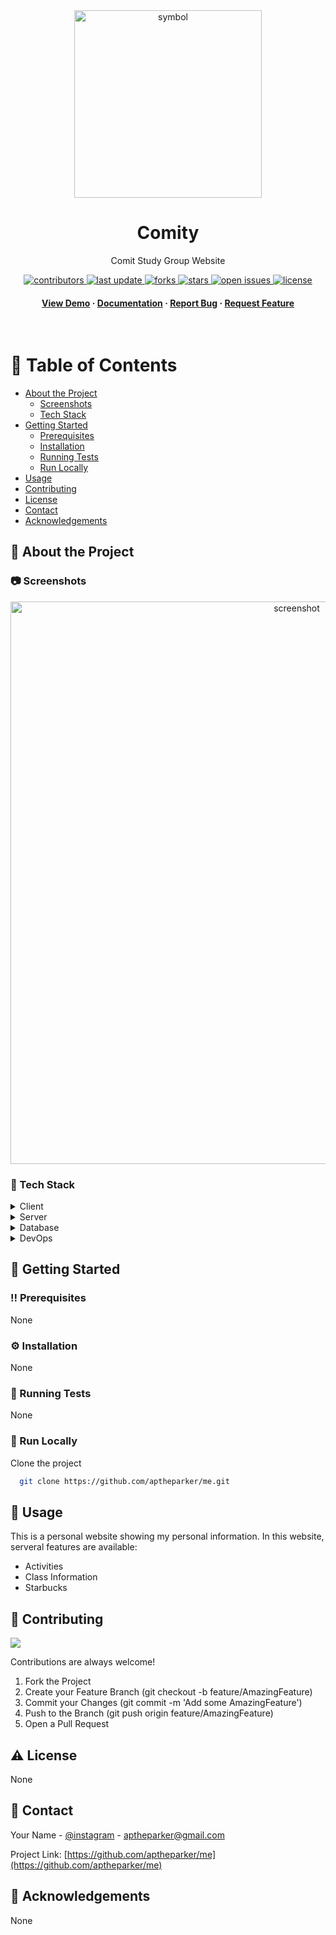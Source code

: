 <div align="center">

  <img src="README_img/img1.png" alt="symbol" width="300" height="auto" />
  <h1>Comity</h1>
  
  <p>
    Comit Study Group Website
  </p>
  
  
<!-- Badges -->
<p>
  <a href="https://github.com/skku-comit/comity/graphs/contributors">
    <img src="https://img.shields.io/github/contributors/skku-comit/comity" alt="contributors" />
  </a>
  <a href="">
    <img src="https://img.shields.io/github/last-commit/aptheparker/me" alt="last update" />
  </a>
  <a href="https://github.com/aptheparker/me/network/members">
    <img src="https://img.shields.io/github/forks/aptheparker/me" alt="forks" />
  </a>
  <a href="https://github.com/aptheparker/me/stargazers">
    <img src="https://img.shields.io/github/stars/aptheparker/me" alt="stars" />
  </a>
  <a href="https://github.com/aptheparker/me/issues/">
    <img src="https://img.shields.io/github/issues/aptheparker/me" alt="open issues" />
  </a>
  <a href="https://github.com/aptheparker/me/blob/master/LICENSE">
    <img src="https://img.shields.io/github/license/aptheparker/me.svg" alt="license" />
  </a>
</p>
   
<h4>
    <a href="https://github.com/aptheparker/me/">View Demo</a>
  <span> · </span>
    <a href="https://github.com/aptheparker/me">Documentation</a>
  <span> · </span>
    <a href="https://github.com/aptheparker/me/issues/">Report Bug</a>
  <span> · </span>
    <a href="https://github.com/aptheparker/me/issues/">Request Feature</a>
  </h4>
</div>

<br />

<!-- Table of Contents -->

# :notebook_with_decorative_cover: Table of Contents

- [About the Project](#star2-about-the-project)
  - [Screenshots](#camera-screenshots)
  - [Tech Stack](#space_invader-tech-stack)
- [Getting Started](#toolbox-getting-started)
  - [Prerequisites](#bangbang-prerequisites)
  - [Installation](#gear-installation)
  - [Running Tests](#test_tube-running-tests)
  - [Run Locally](#running-run-locally)
- [Usage](#eyes-usage)
- [Contributing](#wave-contributing)
- [License](#warning-license)
- [Contact](#handshake-contact)
- [Acknowledgements](#gem-acknowledgements)

<!-- About the Project -->

## :star2: About the Project

<!-- Screenshots -->

### :camera: Screenshots

<div align="center"> 
  <img src="README_img/img2.png" alt="screenshot" width="900" height="auto"/>
</div>

<!-- TechStack -->

### :space_invader: Tech Stack

<details>
  <summary>Client</summary>
  <ul>
    <li>HTML</li>
    <li>CSS</li>
    <li><a href="https://www.javascript.com/">Javascript</a></li>
  </ul>
</details>

<details>
  <summary>Server</summary>
  <ul>
    <li>None</li>
  </ul>
</details>

<details>
<summary>Database</summary>
  <ul>
    <li>None</li>
  </ul>
</details>

<details>
<summary>DevOps</summary>
  <ul>
    <li>None</li>
  </ul>
</details>

<!-- Getting Started -->

## :toolbox: Getting Started

<!-- Prerequisites -->

### :bangbang: Prerequisites

None

<!-- Installation -->

### :gear: Installation

None

<!-- Running Tests -->

### :test_tube: Running Tests

None

<!-- Run Locally -->

### :running: Run Locally

Clone the project

```bash
  git clone https://github.com/aptheparker/me.git
```

<!-- Usage -->

## :eyes: Usage

This is a personal website showing my personal information.
In this website, serveral features are available:

<ul>
  <li>Activities</li>
  <li>Class Information</li>
  <li>Starbucks</li>
</ul>

<!-- Contributing -->

## :wave: Contributing

<a href="https://github.com/aptheparker/me/graphs/contributors">
  <img src="https://contrib.rocks/image?repo=aptheparker/me" />
</a>

Contributions are always welcome!

<ol>
  <li>Fork the Project</li>
  <li>Create your Feature Branch (git checkout -b feature/AmazingFeature)</li>
  <li>Commit your Changes (git commit -m 'Add some AmazingFeature')</li>
  <li>Push to the Branch (git push origin feature/AmazingFeature)</li>
  <li>Open a Pull Request</li>
</ol>

<!-- License -->

## :warning: License

None

<!-- Contact -->

## :handshake: Contact

Your Name - [@instagram](https://www.instagram.com/aptheparker) - aptheparker@gmail.com

Project Link: [https://github.com/aptheparker/me](https://github.com/aptheparker/me)

<!-- Acknowledgments -->

## :gem: Acknowledgements

None
